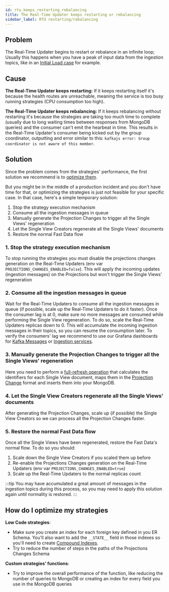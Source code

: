 ```yaml
---
id: rtu_keeps_restarting_rebalancing
title: The Real-Time Updater keeps restarting or rebalancing
sidebar_label: RTU restarting/rebalancing
---
```


## Problem

The Real-Time Updater begins to restart or rebalance in an infinite loop; Usually this happens when you have a peak of input data from the ingestion topics, like in an [Initial Load case](/products/fast_data/concepts/data_loading.mdx#initial-load) for example.

## Cause

**The Real-Time Updater keeps restarting:** If it keeps restarting itself it's because the health routes are unreachable, meaning the service is too busy running strategies (CPU consumption too high).

**The Real-Time Updater keeps rebalancing:** If it keeps rebalancing without restarting it's because the strategies are taking too much time to complete (usually due to long waiting times between responses from MongoDB queries) and the consumer can't emit the hearbeat in time. This results in the Real-Time Updater's consumer being kicked out by the group coordinator, outputting and error similar to this: `kafkajs error: Group coordinator is not aware of this member`.

## Solution

Since the problem comes from the strategies' performance, the first solution we recommend is to  [optimize them](#how-do-i-optimize-my-strategies).

But you might be in the middle of a production incident and you don't have time for that, or optimizing the strategies is just not feasible for your specific case. 
In that case, here's a simple temporary solution:

1. Stop the strategy execution mechanism
2. Consume all the ingestion messages in queue
3. Manually generate the Projection Changes to trigger all the Single Views' regeneration
4. Let the Single View Creators regenerate all the Single Views' documents
5. Restore the normal Fast Data flow

### 1. Stop the strategy execution mechanism

To stop running the strategies you must disable the projections changes generation on the Real-Time Updaters (env var `PROJECTIONS_CHANGES_ENABLED=false`). This will apply the incoming updates (ingestion messages) on the Projections but won't trigger the Single Views' regeneration

### 2. Consume all the ingestion messages in queue

Wait for the Real-Time Updaters to consume all the ingestion messages in queue (if possible, scale up the Real-Time Updaters to do it faster). Once the consumer lag is at 0, make sure no more messages are consumed while performing the Single View regeneration. To do so, scale the Real-Time Updaters replicas down to 0. This will accumulate the incoming ingestion messages in their topics, so you can resume the consumption later. To verify the consumers' lag we recommend to use our Grafana dashboards for [Kafka Messages](/products/fast_data/monitoring/dashboards/kafka_messages.md) or [Ingestion services](/products/fast_data/monitoring/dashboards/ingestion_services.md).

### 3. Manually generate the Projection Changes to trigger all the Single Views' regeneration

Here you need to perform a [full-refresh operation](/products/fast_data/concepts/data_loading.mdx#full-refresh) that calculates the identifiers for each Single View document, maps them in the [Projection Change](/products/fast_data/concepts/inputs_and_outputs.md#projection-change) format and inserts them into your MongoDB.

### 4. Let the Single View Creators regenerate all the Single Views' documents

After generating the Projection Changes, scale up (if possible) the Single View Creators so we can process all the Projection Changes faster.

### 5. Restore the normal Fast Data flow

Once all the Single Views have been regenerated, restore the Fast Data's normal flow. To do so you should:
1. Scale down the Single View Creators if you scaled them up before
2. Re-enable the Projections Changes generation on the Real-Time Updaters (env var `PROJECTIONS_CHANGES_ENABLED=true`)
3. Scale up the Real-Time Updaters to the normal replicas count

:::tip
You may have accumulated a great amount of messages in the ingestion topics during this process, so you may need to apply this solution again until normality is restored.
:::

## How do I optimize my strategies

**Low Code strategies**:
- Make sure you create an index for each foreign key defined in you ER Schema. You'll also want to add the `__STATE__` field in those indexes so you'll need to create [Compound Indexes](https://www.mongodb.com/docs/manual/core/index-compound/).
- Try to reduce the number of steps in the paths of the Projections Changes Schema

**Custom strategies' functions**:
- Try to improve the overall performance of the function, like reducing the number of queries to MongoDB or creating an index for every field you use in the MongoDB queries
